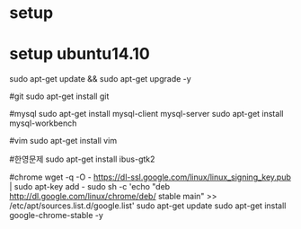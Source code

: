 # setup
# setup ubuntu14.10

sudo apt-get update && sudo apt-get upgrade -y


#git
sudo apt-get install git

#mysql
sudo apt-get install mysql-client mysql-server
sudo apt-get install mysql-workbench

#vim
sudo apt-get install vim

#한영문제
sudo apt-get install ibus-gtk2

#chrome
wget -q -O - https://dl-ssl.google.com/linux/linux_signing_key.pub | sudo apt-key add - 
sudo sh -c 'echo "deb http://dl.google.com/linux/chrome/deb/ stable main" >> /etc/apt/sources.list.d/google.list'
sudo apt-get update 
sudo apt-get install google-chrome-stable -y


